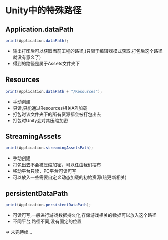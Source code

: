 # Unity中的特殊路径

## Application.dataPath
```csharp
print(Application.dataPath);
```
* 输出打印后可以获取当前工程的路径,(只限于编辑器模式获取,打包后这个路径就没有意义了) 
* 得到的路径是属于Assets文件夹下

## Resources
```csharp
print(Application.dataPath + "/Resources");
```
* 手动创建
* 只读,只能通过Resources相关API加载
* 打包时该文件夹下的所有资源都会被打包出去
* 打包时Unity会对其压缩加密

## StreamingAssets 
```csharp
print(Application.streamingAssetsPath);
```
* 手动创建
* 打包出去不会被压缩加密，可以任由我们摆布
* 移动平台只读，PC平台可读可写
* 可以放入一些需要自定义动态加载的初始资源(热更新相关)

## persistentDataPath
```csharp
print(Application.persistentDataPath);
```
* 可读可写,一般进行游戏数据持久化,存储游戏相关的数据可以放入这个路径
* 不同平台,路径不同,没有固定的位置  

&rArr; 未完待续...  